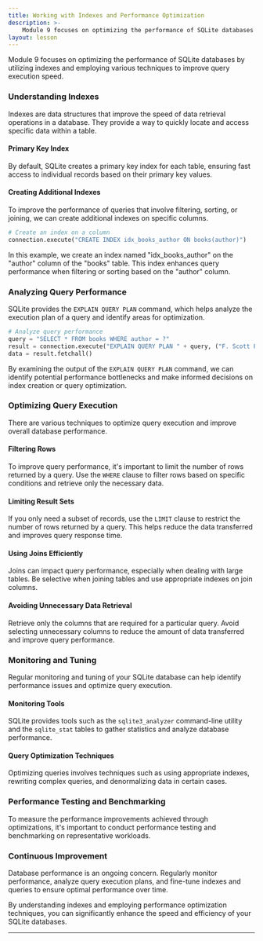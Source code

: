 ```yaml
---
title: Working with Indexes and Performance Optimization
description: >-
    Module 9 focuses on optimizing the performance of SQLite databases
layout: lesson 
---
```


Module 9 focuses on optimizing the performance of SQLite databases by utilizing indexes and employing various techniques to improve query execution speed.

### Understanding Indexes

Indexes are data structures that improve the speed of data retrieval operations in a database. They provide a way to quickly locate and access specific data within a table.

#### Primary Key Index

By default, SQLite creates a primary key index for each table, ensuring fast access to individual records based on their primary key values.

#### Creating Additional Indexes

To improve the performance of queries that involve filtering, sorting, or joining, we can create additional indexes on specific columns.

```python
# Create an index on a column
connection.execute("CREATE INDEX idx_books_author ON books(author)")
```

In this example, we create an index named "idx_books_author" on the "author" column of the "books" table. This index enhances query performance when filtering or sorting based on the "author" column.

### Analyzing Query Performance

SQLite provides the `EXPLAIN QUERY PLAN` command, which helps analyze the execution plan of a query and identify areas for optimization.

```python
# Analyze query performance
query = "SELECT * FROM books WHERE author = ?"
result = connection.execute("EXPLAIN QUERY PLAN " + query, ("F. Scott Fitzgerald",))
data = result.fetchall()
```

By examining the output of the `EXPLAIN QUERY PLAN` command, we can identify potential performance bottlenecks and make informed decisions on index creation or query optimization.

### Optimizing Query Execution

There are various techniques to optimize query execution and improve overall database performance.

#### Filtering Rows

To improve query performance, it's important to limit the number of rows returned by a query. Use the `WHERE` clause to filter rows based on specific conditions and retrieve only the necessary data.

#### Limiting Result Sets

If you only need a subset of records, use the `LIMIT` clause to restrict the number of rows returned by a query. This helps reduce the data transferred and improves query response time.

#### Using Joins Efficiently

Joins can impact query performance, especially when dealing with large tables. Be selective when joining tables and use appropriate indexes on join columns.

#### Avoiding Unnecessary Data Retrieval

Retrieve only the columns that are required for a particular query. Avoid selecting unnecessary columns to reduce the amount of data transferred and improve query performance.

### Monitoring and Tuning

Regular monitoring and tuning of your SQLite database can help identify performance issues and optimize query execution.

#### Monitoring Tools

SQLite provides tools such as the `sqlite3_analyzer` command-line utility and the `sqlite_stat` tables to gather statistics and analyze database performance.

#### Query Optimization Techniques

Optimizing queries involves techniques such as using appropriate indexes, rewriting complex queries, and denormalizing data in certain cases.

### Performance Testing and Benchmarking

To measure the performance improvements achieved through optimizations, it's important to conduct performance testing and benchmarking on representative workloads.

### Continuous Improvement

Database performance is an ongoing concern. Regularly monitor performance, analyze query execution plans, and fine-tune indexes and queries to ensure optimal performance over time.

By understanding indexes and employing performance optimization techniques, you can significantly enhance the speed and efficiency of your SQLite databases.

---
